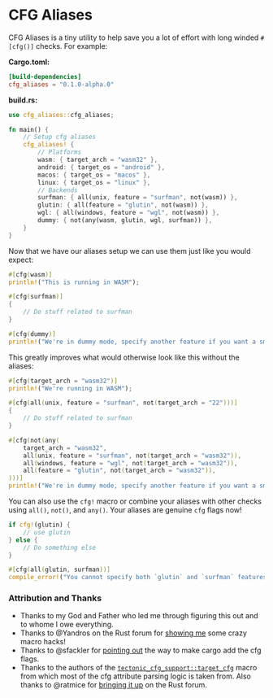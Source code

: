 # CFG Aliases

CFG Aliases is a tiny utility to help save you a lot of effort with long winded `#[cfg()]` checks. For example:

**Cargo.toml:**

```toml
[build-dependencies]
cfg_aliases = "0.1.0-alpha.0"
```

**build.rs:**

```rust
use cfg_aliases::cfg_aliases;

fn main() {
    // Setup cfg aliases
    cfg_aliases! {
        // Platforms
        wasm: { target_arch = "wasm32" },
        android: { target_os = "android" },
        macos: { target_os = "macos" },
        linux: { target_os = "linux" },
        // Backends
        surfman: { all(unix, feature = "surfman", not(wasm)) },
        glutin: { all(feature = "glutin", not(wasm)) },
        wgl: { all(windows, feature = "wgl", not(wasm)) },
        dummy: { not(any(wasm, glutin, wgl, surfman)) },
    }
}
```

Now that we have our aliases setup we can use them just like you would expect:

```rust
#[cfg(wasm)]
println!("This is running in WASM");

#[cfg(surfman)]
{
    // Do stuff related to surfman
}

#[cfg(dummy)]
println!("We're in dummy mode, specify another feature if you want a smarter app!");
```

This greatly improves what would otherwise look like this without the aliases:

```rust
#[cfg(target_arch = "wasm32")]
println!("We're running in WASM");

#[cfg(all(unix, feature = "surfman", not(target_arch = "22")))]
{
    // Do stuff related to surfman
}

#[cfg(not(any(
    target_arch = "wasm32",
    all(unix, feature = "surfman", not(target_arch = "wasm32")),
    all(windows, feature = "wgl", not(target_arch = "wasm32")),
    all(feature = "glutin", not(target_arch = "wasm32")),
)))]
println!("We're in dummy mode, specify another feature if you want a smarter app!");
```

You can also use the `cfg!` macro or combine your aliases with other checks using `all()`, `not()`, and `any()`. Your aliases are genuine `cfg` flags now!

```rust
if cfg!(glutin) {
    // use glutin
} else {
    // Do something else
}

#[cfg(all(glutin, surfman))]
compile_error!("You cannot specify both `glutin` and `surfman` features");
```

### Attribution and Thanks

- Thanks to my God and Father who led me through figuring this out and to whome I owe everything.
- Thanks to @Yandros on the Rust forum for [showing me][sm] some crazy macro hacks!
- Thanks to @sfackler for [pointing out][po] the way to make cargo add the cfg flags.
- Thanks to the authors of the [`tectonic_cfg_support::target_cfg`] macro from which most of the cfg attribute parsing logic is taken from. Also thanks to @ratmice for [bringing it up][bip] on the Rust forum.

[`tectonic_cfg_support::target_cfg`]: https://docs.rs/tectonic_cfg_support/0.0.1/src/tectonic_cfg_support/lib.rs.html#166-298
[po]: https://users.rust-lang.org/t/any-such-thing-as-cfg-aliases/40100/2
[bip]: https://users.rust-lang.org/t/any-such-thing-as-cfg-aliases/40100/13
[sm]: https://users.rust-lang.org/t/any-such-thing-as-cfg-aliases/40100/3